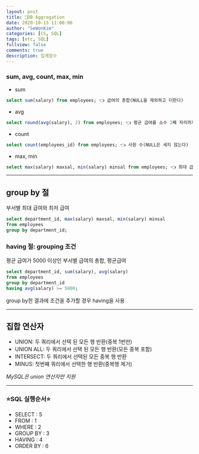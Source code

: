 ```yaml
---
layout: post
title: 🚁DB Aggregation
date: 2020-10-15 11:00:00
author: "SeWonKim"
categories: [CS, SQL]
tags: [etc, SQL]
fullview: false
comments: true
description: 집계함수
---
```


### sum, avg, count, max, min

- sum
```SQL
select sum(salary) from employees; 👈 급여의 총합(NULL을 제외하고 더한다)
```

- avg
```SQL
select round(avg(salary), 2) from employees; 👈 평균 급여를 소수 2째 자리까지
```

- count
```SQL
select count(employees_id) from employees; 👈 사원 수(NULL은 세지 않는다)
```
- max, min
```SQL
select max(salary) maxsal, min(salary) minsal from employees; 👈 최대 급여와 최저 급여
```

--- 

## group by 절

부서별 최대 급여와 최저 급여
```SQL
select department_id, max(salary) maxsal, min(salary) minsal 
from employees
group by department_id;
```

### having 절: grouping 조건

평균 급여가 5000 이상인 부서별 급여의 총합, 평균급여
```SQL
select department_id, sum(salary), avg(salary) 
from employees
group by department_id
having avg(salary) >= 5000;
```

group by한 결과에 조건을 추가할 경우 having을 사용

---

## 집합 연산자
- UNION: 두 쿼리에서 선택 된 모든 행 반환(중복 1번만)
- UNION ALL: 두 쿼리에서 선택 된 모든 행 반환(모든 중복 포함)
- INTERSECT: 두 쿼리에서 선택된 모든 중복 행 반환
- MINUS: 첫번째 쿼리에서 선택한 행 반환(중복행 제거)

*MySQL은 union 연산자만 지원*


---

### ⭐SQL 실행순서⭐
- SELECT : 5
- FROM : 1
- WHERE : 2
- GROUP BY : 3
- HAVING : 4
- ORDER BY : 6
